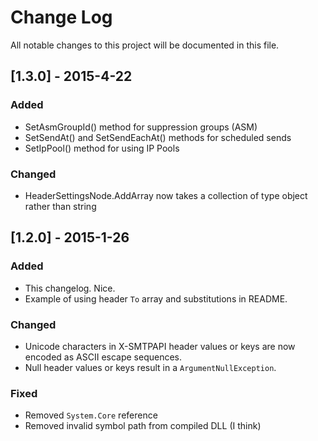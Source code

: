 # Change Log
All notable changes to this project will be documented in this file.

## [1.3.0] - 2015-4-22
### Added
- SetAsmGroupId() method for suppression groups (ASM)
- SetSendAt() and SetSendEachAt() methods for scheduled sends
- SetIpPool() method for using IP Pools

### Changed
- HeaderSettingsNode.AddArray now takes a collection of type object rather
  than string

## [1.2.0] - 2015-1-26
### Added
- This changelog. Nice.
- Example of using header `To` array and substitutions in README.

### Changed
- Unicode characters in X-SMTPAPI header values or keys are now encoded as ASCII escape sequences.
- Null header values or keys result in a `ArgumentNullException`.

### Fixed
- Removed `System.Core` reference
- Removed invalid symbol path from compiled DLL (I think)
